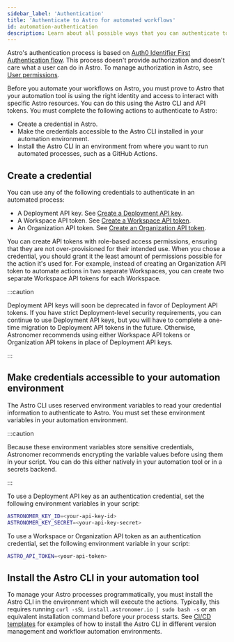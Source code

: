```yaml
---
sidebar_label: 'Authentication'
title: 'Authenticate to Astro for automated workflows'
id: automation-authentication
description: Learn about all possible ways that you can authenticate to Astro from the Astro CLI and automation tools.
---
```


Astro's authentication process is based on [Auth0 Identifier First Authentication flow](https://auth0.com/docs/authenticate/login/auth0-universal-login/identifier-first). This process doesn't provide authorization and doesn't care what a user can do in Astro. To manage authorization in Astro, see [User permissions](./user-permissions.md).

Before you automate your workflows on Astro, you must prove to Astro that your automation tool is using the right identity and access to interact with specific Astro resources. You can do this using the Astro CLI and API tokens. You must complete the following actions to authenticate to Astro:

- Create a credential in Astro.
- Make the credentials accessible to the Astro CLI installed in your automation environment.
- Install the Astro CLI in an environment from where you want to run automated processes, such as a GitHub Actions.

## Create a credential

You can use any of the following credentials to authenticate in an automated process:

- A Deployment API key. See [Create a Deployment API key](api-keys.md#create-an-api-key).
- A Workspace API token. See [Create a Workspace API token](workspace-api-tokens.md#create-a-workspace-api-token).
- An Organization API token. See [Create an Organization API token](organization-api-tokens.md#create-an-organization-api-token).

You can create API tokens with role-based access permissions, ensuring that they are not over-provisioned for their intended use. When you chose a credential, you should grant it the least amount of permissions possible for the action it's used for. For example, instead of creating an Organization API token to automate actions in two separate Workspaces, you can create two separate Workspace API tokens for each Workspace.

:::caution

Deployment API keys will soon be deprecated in favor of Deployment API tokens. If you have strict Deployment-level security requirements, you can continue to use Deployment API keys, but you will have to complete a one-time migration to Deployment API tokens in the future. Otherwise, Astronomer recommends using either Workspace API tokens or Organization API tokens in place of Deployment API keys.

:::

## Make credentials accessible to your automation environment

The Astro CLI uses reserved environment variables to read your credential information to authenticate to Astro. You must set these environment variables in your automation environment. 

:::caution

Because these environment variables store sensitive credentials, Astronomer recommends encrypting the variable values before using them in your script. You can do this either natively in your automation tool or in a secrets backend. 

:::

To use a Deployment API key as an authentication credential, set the following environment variables in your script:

```bash
ASTRONOMER_KEY_ID=<your-api-key-id>
ASTRONOMER_KEY_SECRET=<your-api-key-secret>
```

To use a Workspace or Organization API token as an authentication credential, set the following environment variable in your script: 

```bash
ASTRO_API_TOKEN=<your-api-token>
```

## Install the Astro CLI in your automation tool

To manage your Astro processes programmatically, you must install the Astro CLI in the environment which will execute the actions. Typically, this requires running `curl -sSL install.astronomer.io | sudo bash -s` or an equivalent installation command before your process starts. See [CI/CD templates](ci-cd-templates/template-overview.md) for examples of how to install the Astro CLI in different version management and workflow automation environments. 


